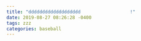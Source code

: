 ```yaml
---
title: "ddddddddddddddddddd                  !"
date: 2019-08-27 08:26:28 -0400
tags: zzz
categories: baseball
---
```

